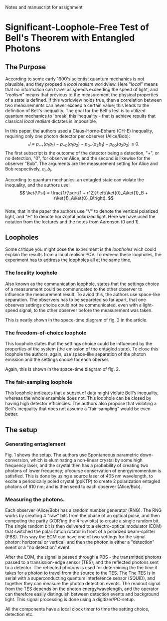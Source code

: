 Notes and manuscript for assignment
# Significant-Loophole-Free Test of Bell's Theorem with Entangled Photons
## The Purpose
According to some early 1900's scientist quantum mechanics is not plausible, and they propsed a *local realism* worldview. Here "*local*" means that no information can travel as speeds exceeding the speed of light, and "*realism*" means that previous to the measurement the physical properties of a state is defined. If this worldview holds true, then a correlation between two measurements can never exceed a certain value; this leads to the definition of Bell's inequality. The goal for the Bell's test is to utilized quantum mechanics to 'break' this inequality - that is achieve results that classical *local realism* dictates is impossible.

In this paper, the authors used a Claus-Horne-Ebhard (CH-E) inequality, requiring only one photon detector per observer (Alice/Bob):
$$
    J \equiv p_{++}(a_1b_1) - p_{+0}(a_1b_2) - p_{0+}(a_2b_1) - p_{00}(a_2b_2) \leq 0.
$$
The first subscript is the outcome of the detector being a detection, "+", or no detection, "0", for observer Alice, and the second is likewise for the observer "Bob". The arguments are the measurement setting for Alice and Bob respectively, $a_i,b_i$.

According to quantum mechanics, an entagled state can violate the inequality, and the authors use:
$$
    \ket{\Psi} = \frac{1}{\sqrt{1 + r^2}}\left(\ket{0}_A\ket{1}_B + r\ket{1}_A\ket{0}_B\right).
$$  
Note, that in the paper the authors use "V" to denote the vertical polarized light, and "H" to denote horizontal polarized light. Here we have used the notation from the lectures and the notes from Aaronson (0 and 1).

## Loopholes
Some critique you might pose the experiment is the *loopholes* wich could explain the results from a local realism POV. To redeem these loopholes, the experiment has to address the loopholes all at the same time.

### The locality loophole
Also known as the communication loophole, states that the settings choice of a measurement could be communcated to the other observer to influence the measurement result. To aviod this, the authors use space-like separation. The observers has to be separeted so far apart, that one observes settings choice could not be communicated, even with a light-speed signal, to the other observer before the measurement was taken.

This is neatly shown in the space-time diagram of fig. 2 in the article.

### The freedom-of-choice loophole
This loophole states that the settings choice could be influenced by the properties of the system (the emission of the entagled state). To close this loophole the authors, again, use space-like separation of the photon emission and the settings choice for each oberser.

Again, this is shown in the space-time diagram of fig. 2.

### The fair-sampling loophole
This loophole indicates that a subset of data might violate Bell's inequality, whereas the whole ensamble does not. This loophole can be closed by having high detector efficincies. The authors also propose that violating a Bell's inequality that does not assume a "fair-sampling" would be even better.

## The setup
### Generating entaglement
Fig. 1 shows the setup. The authors use Spontaneous parametric down-conversion, which is eluminating a non-linear crystal by some high frequency laser, and the crystal then has a probability of creating two photons of lower frequency; ofcourse conservation of energy/momentum is satisfied. This is done by using a source laser of 405 nm wavelength, to excite a periodically poled crystal (ppKTP) to create 2 polarization entagled photons of 810 nm; and is then send to each observer (Alice/Bob).

### Measuring the photons.
Each observer (Alice/Bob) has a random number generator (RNG). The RNG works by creating 4 "raw" bits from the phase of an optical pulse, and then computing the parity (XOR'ing the 4 raw bits) to create a single random bit. The single random bit is then delivered to a electro-optical modulator (EOM) that switched the polarization rotator in front of a polarized beam-splitter (PBS). This way the EOM can have one of two settings for the signal photon: horizontal or vertical, and then the photon is either a "detection" event or a "no detection" event.

After the EOM, the signal is passed through a PBS - the transmitted photons passed to a transission-edge sensor (TES), and the reflected photons sent to a detector. The reflected photons is used for determining the the time it takes for a photon to travel from the source to the TES. The The TES is in serial with a superconducting quantum interference sensor (SQUID), and together they can measure the photon detection events. The readout signal from the TES depends on the photon energy/wavelength, and the operator can therefore easily distinguish between detection events and background light. This signal processing is done using a digitizer/PC-setup.

All the components have a local clock timer to time the setting choice, detection etc.

